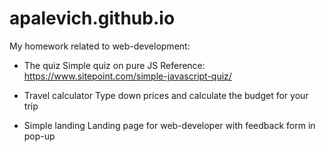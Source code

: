 # apalevich.github.io

My homework related to web-development:

* The quiz
Simple quiz on pure JS
Reference: https://www.sitepoint.com/simple-javascript-quiz/

* Travel calculator
Type down prices and calculate the budget for your trip

* Simple landing
Landing page for web-developer with feedback form in pop-up
